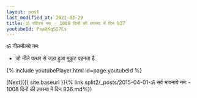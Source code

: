 ```yaml
---
layout: post
last_modified_at: 2021-03-29
title: ॐ पवित्रय नमः - 1008 दिनों की तपस्या में दिन 937
youtubeId: PxaXKqSS7Cs
---
```

 
 
 ॐ नीलमौलये नमः  
 
 -  जो नीले पत्थर से जड़ा हुआ मुकुट पहनता है 
 
  
 
  
 
 
 
 
 
 


{% include youtubePlayer.html id=page.youtubeId %}
 
[Next]({{ site.baseurl }}{% link  split2/_posts/2015-04-01-ॐ सर्व भावनाये नमः - 1008 दिनों की तपस्या में दिन 936.md%})
 

